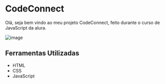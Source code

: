 # CodeConnect
Olá, seja bem vindo ao meu projeto CodeConnect, feito durante o curso de JavaScript da alura.

![image](https://github.com/user-attachments/assets/acc4c8ff-207f-4af5-896d-4a8a88297a70)


## Ferramentas Utilizadas

* HTML
* CSS
* JavaScript
